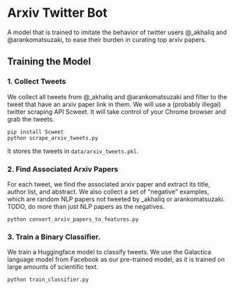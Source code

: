 # Arxiv Twitter Bot

A model that is trained to imitate the behavior of twitter users @_akhaliq and @arankomatsuzaki, to ease their burden in curating top arxiv papers.

## Training the Model

### 1. Collect Tweets

We collect all tweets from @_akhaliq and @arankomatsuzaki and filter to the tweet that have an arxiv paper link in them. We will use a (probably illegal) twitter scraping API Scweet. It will take control of your Chrome browser and grab the tweets.
```
pip install Scweet
python scrape_arxiv_tweets.py
```
It stores the tweets in `data/arxiv_tweets.pkl`.

### 2. Find Associated Arxiv Papers 

For each tweet, we find the associated arxiv paper and extract its title, author list, and abstract. We also collect a set of "negative" examples, which are random NLP papers not tweeted by _akhaliq or arankomatsuzaki. TODO, do more than just NLP papers as the negatives.

`python convert_arxiv_papers_to_features.py`

### 3. Train a Binary Classifier.

We train a Huggingface model to classify tweets. We use the Galactica language model from Facebook as our pre-trained model, as it is trained on large amounts of scientific text.

`python train_classifier.py`

